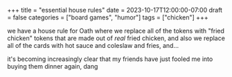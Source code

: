 +++
title = "essential house rules"
date = 2023-10-17T12:00:00-07:00
draft = false
categories = ["board games", "humor"]
tags = ["chicken"]
+++

we have a house rule for Oath where we replace all of the tokens with "fried chicken" tokens that are made out of _real_ fried chicken,
and also we replace all of the cards with hot sauce and coleslaw and fries, and...

it's becoming increasingly clear that my friends have just fooled me into buying them dinner again, dang